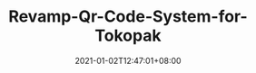 ---
title: "Revamp-Qr-Code-System-for-Tokopak"
date: 2021-01-02T12:47:01+08:00
draft: true # Set 'false' to publish
description: ""
categories:
- Journals
tags:
- 
---
